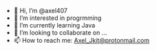 - 👋 Hi, I’m @axel407
- 👀 I’m interested in progrmming 
- 🌱 I’m currently learning Java 
- 💞️ I’m looking to collaborate on ...
- 📫 How to reach me: Axel_Jkit@protonmail.com

<!---
axel407/axel407 is a ✨ special ✨ repository because its `README.md` (this file) appears on your GitHub profile.
You can click the Preview link to take a look at your changes.
--->
